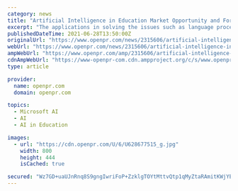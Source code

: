 ```yaml
---
category: news
title: "Artificial Intelligence in Education Market Opportunity and Forecast, 2021-2028"
excerpt: "The applications in solving the issues such as language processing, reasoning, planning, and cognitive modeling increases ... rise in trend of AI services through mobile devices, implementation ..."
publishedDateTime: 2021-06-28T13:50:00Z
originalUrl: "https://www.openpr.com/news/2315606/artificial-intelligence-in-education-market-opportunity"
webUrl: "https://www.openpr.com/news/2315606/artificial-intelligence-in-education-market-opportunity"
ampWebUrl: "https://www.openpr.com/amp/2315606/artificial-intelligence-in-education-market-opportunity"
cdnAmpWebUrl: "https://www-openpr-com.cdn.ampproject.org/c/s/www.openpr.com/amp/2315606/artificial-intelligence-in-education-market-opportunity"
type: article

provider:
  name: openpr.com
  domain: openpr.com

topics:
  - Microsoft AI
  - AI
  - AI in Education

images:
  - url: "https://cdn.openpr.com/U/6/U628677515_g.jpg"
    width: 800
    height: 444
    isCached: true

secured: "Wz7GD+uaUJnRnq8S9gngIwriFoP+ZzklgTOYtMttvQtp1qMyZtaRAmitKWjYELnP2uUbRUkPKsD4IP97/sjjaAMNkne9GJkeconxZYc0ATT7L+kxuvln94q4ZXMj7T15cnGsykgz9FXi+PTjhGpb9wGBa6OH7KX2MrON3zdgt7kdF9bnH7+WZS5IiA/KFE5yRKcZ6D40IY6pGIADKyQqypIGPyKmsCb9cxW9bwkhQn7q89fn6S2nK8Twp+wYgXESeWN4RkVFKJl3WAOAX9Ldjb+L4ReBfJLM6zQA6a0NmjNolOraGrhzzP7cbZkdP77ys4YKkwgs1zwTjaobYz7ZsDg49F+maKlF2Ljqi+LazdY=;T/eKf6uPscKlyF6j3plDuQ=="
---
```


